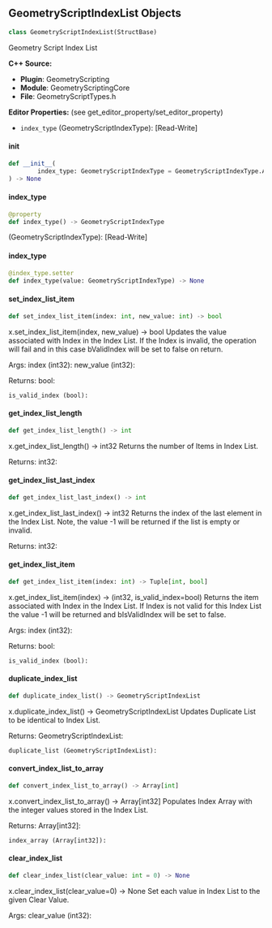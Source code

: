 ## GeometryScriptIndexList Objects

```python
class GeometryScriptIndexList(StructBase)
```

Geometry Script Index List

**C++ Source:**

- **Plugin**: GeometryScripting
- **Module**: GeometryScriptingCore
- **File**: GeometryScriptTypes.h

**Editor Properties:** (see get_editor_property/set_editor_property)

- ``index_type`` (GeometryScriptIndexType):  [Read-Write]

<a id="unreal.GeometryScriptIndexList.__init__"></a>

#### __init__

```python
def __init__(
        index_type: GeometryScriptIndexType = GeometryScriptIndexType.ANY
) -> None
```

<a id="unreal.GeometryScriptIndexList.index_type"></a>

#### index_type

```python
@property
def index_type() -> GeometryScriptIndexType
```

(GeometryScriptIndexType):  [Read-Write]

<a id="unreal.GeometryScriptIndexList.index_type"></a>

#### index_type

```python
@index_type.setter
def index_type(value: GeometryScriptIndexType) -> None
```

<a id="unreal.GeometryScriptIndexList.set_index_list_item"></a>

#### set_index_list_item

```python
def set_index_list_item(index: int, new_value: int) -> bool
```

x.set_index_list_item(index, new_value) -> bool
Updates the value associated with Index in the Index List.
If the Index is invalid, the operation will fail and in this case bValidIndex will be set to false on return.

Args:
    index (int32): 
    new_value (int32): 

Returns:
    bool: 

    is_valid_index (bool):

<a id="unreal.GeometryScriptIndexList.get_index_list_length"></a>

#### get_index_list_length

```python
def get_index_list_length() -> int
```

x.get_index_list_length() -> int32
Returns the number of Items in Index List.

Returns:
    int32:

<a id="unreal.GeometryScriptIndexList.get_index_list_last_index"></a>

#### get_index_list_last_index

```python
def get_index_list_last_index() -> int
```

x.get_index_list_last_index() -> int32
Returns the index of the last element in the Index List.
Note, the value -1 will be returned if the list is empty or invalid.

Returns:
    int32:

<a id="unreal.GeometryScriptIndexList.get_index_list_item"></a>

#### get_index_list_item

```python
def get_index_list_item(index: int) -> Tuple[int, bool]
```

x.get_index_list_item(index) -> (int32, is_valid_index=bool)
Returns the item associated with Index in the Index List.
If Index is not valid for this Index List the value -1 will be returned and bIsValidIndex will be set to false.

Args:
    index (int32): 

Returns:
    bool: 

    is_valid_index (bool):

<a id="unreal.GeometryScriptIndexList.duplicate_index_list"></a>

#### duplicate_index_list

```python
def duplicate_index_list() -> GeometryScriptIndexList
```

x.duplicate_index_list() -> GeometryScriptIndexList
Updates Duplicate List to be identical to Index List.

Returns:
    GeometryScriptIndexList: 

    duplicate_list (GeometryScriptIndexList):

<a id="unreal.GeometryScriptIndexList.convert_index_list_to_array"></a>

#### convert_index_list_to_array

```python
def convert_index_list_to_array() -> Array[int]
```

x.convert_index_list_to_array() -> Array[int32]
Populates Index Array with the integer values stored in the Index List.

Returns:
    Array[int32]: 

    index_array (Array[int32]):

<a id="unreal.GeometryScriptIndexList.clear_index_list"></a>

#### clear_index_list

```python
def clear_index_list(clear_value: int = 0) -> None
```

x.clear_index_list(clear_value=0) -> None
Set each value in Index List to the given Clear Value.

Args:
    clear_value (int32):

<a id="unreal.GeometryScriptTriangleList"></a>